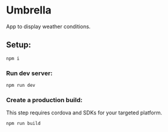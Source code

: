 # Umbrella
App to display weather conditions. 


## Setup:
```
npm i
```


### Run dev server:
```
npm run dev
```


### Create a production build:
This step requires cordova and SDKs for your targeted platform.
```
npm run build
```
